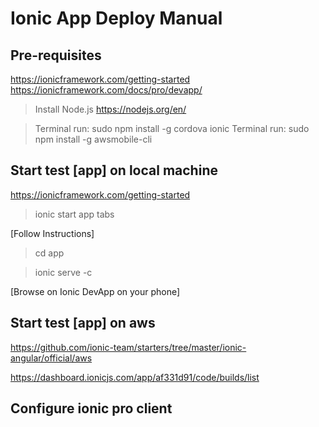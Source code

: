 # Ionic App Deploy Manual
## Pre-requisites
https://ionicframework.com/getting-started
https://ionicframework.com/docs/pro/devapp/

> Install Node.js https://nodejs.org/en/

> Terminal run: sudo npm install -g cordova ionic
> Terminal run: sudo npm install -g awsmobile-cli
## Start test [app] on local machine
https://ionicframework.com/getting-started
>ionic start app tabs

[Follow Instructions]

> cd app

> ionic serve -c

[Browse on Ionic DevApp on your phone]

## Start test [app] on aws
https://github.com/ionic-team/starters/tree/master/ionic-angular/official/aws

https://dashboard.ionicjs.com/app/af331d91/code/builds/list


## Configure ionic pro client
